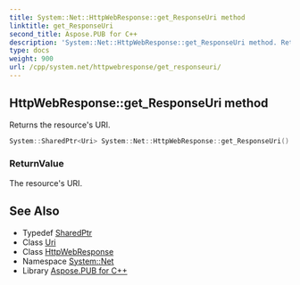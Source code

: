 ```yaml
---
title: System::Net::HttpWebResponse::get_ResponseUri method
linktitle: get_ResponseUri
second_title: Aspose.PUB for C++
description: 'System::Net::HttpWebResponse::get_ResponseUri method. Returns the resource''s URI in C++.'
type: docs
weight: 900
url: /cpp/system.net/httpwebresponse/get_responseuri/
---
```

## HttpWebResponse::get_ResponseUri method


Returns the resource's URI.

```cpp
System::SharedPtr<Uri> System::Net::HttpWebResponse::get_ResponseUri() override
```


### ReturnValue

The resource's URI.

## See Also

* Typedef [SharedPtr](../../../system/sharedptr/)
* Class [Uri](../../../system/uri/)
* Class [HttpWebResponse](../)
* Namespace [System::Net](../../)
* Library [Aspose.PUB for C++](../../../)
